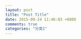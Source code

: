 ```yaml
---
layout: post
title: "Post Title"
date: 2015-09-24 11:46:03 +0800
comments: true
categories: "分类1"
---
```

